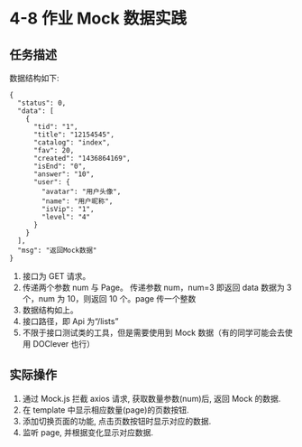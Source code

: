 # 4-8 作业 Mock 数据实践

## 任务描述

数据结构如下:

```
{
  "status": 0,
  "data": [
    {
      "tid": "1",
      "title": "12154545",
      "catalog": "index",
      "fav": 20,
      "created": "1436864169",
      "isEnd": "0",
      "answer": "10",
      "user": {
        "avatar": "用户头像",
        "name": "用户昵称",
        "isVip": "1",
        "level": "4"
      }
    }
  ],
  "msg": "返回Mock数据"
}
```

1. 接口为 GET 请求。
2. 传递两个参数 num 与 Page。
   传递参数 num，num=3 即返回 data 数据为 3 个，num 为 10，则返回 10 个。page 传一个整数
3. 数据结构如上。
4. 接口路径，即 Api 为“/lists”
5. 不限于接口测试类的工具，但是需要使用到 Mock 数据（有的同学可能会去使用 DOClever 也行）

## 实际操作

1. 通过 Mock.js 拦截 axios 请求, 获取数量参数(num)后, 返回 Mock 的数据.
2. 在 template 中显示相应数量(page)的页数按钮.
3. 添加切换页面的功能, 点击页数按钮时显示对应的数据.
4. 监听 page, 并根据变化显示对应数据.
